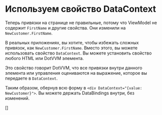 ﻿Используем свойство DataContext
===============================
Теперь привязки на странице не правильные, потому что ViewModel не содержит `FirstName` и другие свойства.
Они изменили на `NewCustomer.FirstName`.

В реальных приложениях, вы хотите, чтобы избежать сложных привязок, как `NewCustomer.FirstName`. Вместо этого, вы можете использовать свойство `DataContext`.
Вы можете установить свойство любого HTML или DotVVM элемента.

Это свойство говорит DotVVM, что все привязки внутри данного элемента или управления оцениваются на выражение, которое вы передаете в `DataContext`.

Таким образом, обернув всю форму в `<div DataContext="{value: NewCustomer}">`. Вы можете держать DataBindings внутри, без изменений.

[<DothtmlExercise Initial="samples/CustomerDetailView_Stage9.dothtml"
        Final="samples/CustomerDetailView_Stage10.dothtml"
        DisplayName="CustomerDetailView.dothtml"
        ValidatorId="Lesson3Step11Validator" />]
